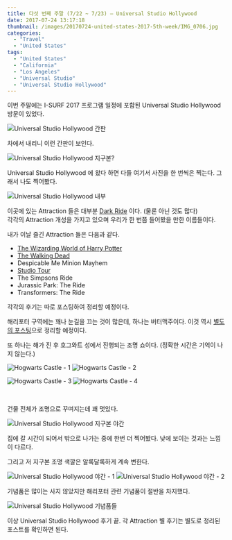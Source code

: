 ```yaml
---
title: 다섯 번째 주말 (7/22 ~ 7/23) – Universal Studio Hollywood
date: 2017-07-24 13:17:18
thumbnail: /images/20170724-united-states-2017-5th-week/IMG_0706.jpg
categories:
  - "Travel"
  - "United States"
tags:
  - "United States"
  - "California"
  - "Los Angeles"
  - "Universal Studio"
  - "Universal Studio Hollywood"
---
```


이번 주말에는 I-SURF 2017 프로그램 일정에 포함된 Universal Studio Hollywood 방문이 있었다.

<!-- more -->

![Universal Studio Hollywood 간판](/images/20170724-united-states-2017-5th-week/IMG_0703.jpg)

차에서 내리니 이런 간판이 보인다.

![Universal Studio Hollywood 지구본?](/images/20170724-united-states-2017-5th-week/IMG_0706.jpg)

Universal Studio Hollywood 에 왔다 하면 다들 여기서 사진을 한 번씩은 찍는다. 그래서 나도 찍어봤다.

![Universal Studio Hollywood 내부](/images/20170724-united-states-2017-5th-week/IMG_0718.jpg)

이곳에 있는 Attraction 들은 대부분 [Dark Ride](https://namu.wiki/w/%EB%8B%A4%ED%81%AC%EB%9D%BC%EC%9D%B4%EB%93%9C) 이다. (물론 아닌 것도 많다)  
각각의 Attraction 개성을 가지고 있으며 우리가 한 번쯤 들어봤을 만한 이름들이다.

내가 이날 즐긴 Attraction 들은 다음과 같다.

- [The Wizarding World of Harry Potter](/universal-studio-hollywood-the-wizarding-world-of-harry-potter)
- [The Walking Dead](/universal-studio-hollywood-the-walking-dead)
- Despicable Me Minion Mayhem
- [Studio Tour](/universal-studio-hollywood-studio-tour)
- The Simpsons Ride
- Jurassic Park: The Ride
- Transformers: The Ride

각각의 후기는 따로 포스팅하여 정리할 예정이다.

해리포터 구역에는 꽤나 눈길을 끄는 것이 많은데, 하나는 버터맥주이다. 이것 역시 [별도의 포스팅](/universal-studio-hollywood-butterbeer)으로 정리할 예정이다.

또 하나는 해가 진 후 호그와트 성에서 진행되는 조명 쇼이다. (정확한 시간은 기억이 나지 않는다.)

<div class="justified-gallery">

![Hogwarts Castle - 1](/images/20170724-united-states-2017-5th-week/IMG_0892.jpg)
![Hogwarts Castle - 2](/images/20170724-united-states-2017-5th-week/IMG_0894.jpg)

</div>
<div class="justified-gallery">

![Hogwarts Castle - 3](/images/20170724-united-states-2017-5th-week/IMG_0895.jpg)
![Hogwarts Castle - 4](/images/20170724-united-states-2017-5th-week/IMG_0898.jpg)

</div>
<br/>

건물 전체가 조명으로 꾸며지는데 꽤 멋있다.

![Universal Studio Hollywood 지구본 야간](/images/20170724-united-states-2017-5th-week/IMG_0915.jpg)

집에 갈 시간이 되어서 밖으로 나가는 중에 한번 더 찍어봤다. 낮에 보이는 것과는 느낌이 다르다.

그리고 저 지구본 조명 색깔은 알록달록하게 계속 변한다.

<div class="justified-gallery">

![Universal Studio Hollywood 야간 - 1](/images/20170724-united-states-2017-5th-week/IMG_0923.jpg)
![Universal Studio Hollywood 야간 - 2](/images/20170724-united-states-2017-5th-week/IMG_0932.jpg)

</div>

기념품은 많이는 사지 않았지만 해리포터 관련 기념품이 절반을 차지했다.

![Universal Studio Hollywood 기념품들](/images/20170724-united-states-2017-5th-week/KakaoTalk_Photo_2017-08-19-15-10-21.jpg)

이상 Universal Studio Hollywood 후기 끝. 각 Attraction 별 후기는 별도로 정리된 포스트를 확인하면 된다.
